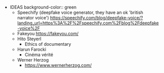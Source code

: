 - IDEAS
  background-color:: green
	- Speechify (deepfake voice generator, they have an ok 'british narrator voice') https://speechify.com/blog/deepfake-voice/?landing_url=https%3A%2F%2Fspeechify.com%2Fblog%2Fdeepfake-voice%2F
	- Fakeyou https://fakeyou.com/
	- Hito Steyerl
		- Ethics of documentary
	- Harun Farocki
		- Cinéma vérité
	- Werner Herzog
		- https://www.wernerherzog.com/